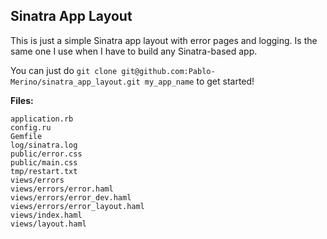 ## Sinatra App Layout

This is just a simple Sinatra app layout with error pages and logging. Is the same one I use when I have to build any Sinatra-based app.

You can just do `git clone git@github.com:Pablo-Merino/sinatra_app_layout.git my_app_name` to get started!

**Files:**

	application.rb
	config.ru
	Gemfile
	log/sinatra.log
	public/error.css
	public/main.css
	tmp/restart.txt
	views/errors
	views/errors/error.haml
	views/errors/error_dev.haml
	views/errors/error_layout.haml
	views/index.haml
	views/layout.haml
